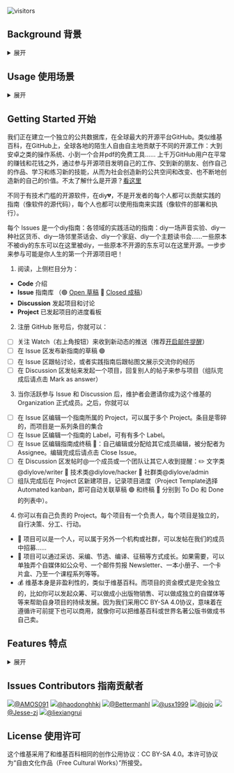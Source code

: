 ![visitors](https://visitor-badge.glitch.me/badge?page_id=diylove.wiki)

## Background 背景 

<details><summary>展开</summary>

"斯蒂格勒坚信，手上打磨什么工具，就会得到什么未来。未来是社会雕塑的结果，是我们的作品。这是人人真正的工作和作品 —— 发明工作，像艺术家那样做艺术品改造工作环境，进而改造社会。……阿伦特《人的条件》说：“现代人缺失的正是劳动的公共性。” 在公共性里，我才生产我自己，因而生产我要的社会。没得到这样劳动经验的人，是奴隶。" <sup>[1]</sup>
    
开源世界依旧活跃，但是开源的初衷是为了每个人都普遍通过技术受益。开源世界依旧聚焦于让开发者受益，而不顾及全世界其它人是否能够受益。这是个问题。开发者知道，从安卓到服务器IT最底层常常都是开源软件，但是对于开发者之外的所有人、开发者之外的各种社区和社群，开源依旧距离遥远。开源地写底层软件是一项高尚的事业，但是这些东西没有直接连接到数据库、知识库、图书馆……<sup>[2]</sup>

结果是什么？所有人都用微信、抖音、滴滴、小红书等等，它们则都是黑箱作业的，我们的数据和内容、我们的生活隐私和思考表达，被权力和资本通过算法拥有、控制、变现——你的云盘上私人照片不知不觉被陌生人偷窥和分析、你写的一篇毫不敏感的豆瓣日记会莫名其妙地消失 **🗃️**、你在朋友圈发的文字你自己却不能下载存储 **🗃️**、你读到的公众号（除了服务号）文章被禁止使用对外超链接 🔗、你熬夜创作的成果发布出来为大资本无偿贡献优质内容 💰……比底层软件更直接地影响到每个人的生活的，在数据库层面。

理想的社会中，应有更多各种各样的数据库层面的开源项目，鼓励个人和社群拥有自己的数据和符合原初互联网精神的相互链接 🔗。以下维基也许会给我们带来启发：

**每个条目是一个社会议题，里面有丰富的相关学习资料**
- [云游 Co-Lib](https://www.notion.so/Co-Lib-1b8f05553a804b16bff149361cffe017)：“人人都能读懂社会议题，人人都为社会创新打call。”（由社会企业 “无奇不游” 发起）

**每个条目是一次实践项目的组队，内容是项目概况、需求、进度等** 
- [行动村](http://actionvillager.com/) “一个有教无类的行动学习平台，众包式地孵化社会性的社群、超级个体和解决方案”（由原心教育 Upbeing 发起）

**其它各种主题的维基**   
- [萌娘百科](http://zh.moegirl.org.cn/)：“万物皆可萌”
- [集智百科](https://wiki.swarma.org/)：“国内最早的研究人工智能、复杂系统的科学社区”
- [PublicLab](http://publiclab.org/)：开源DIY硬件工具和环保行动的维基社群
- [Local Wiki](https://www.notion.so/diylove/localwiki.org)：本地邻里和在地知识的英文维基，以城市和邻里为单位
- [Civic Tech Field Guide](https://civictech.guide/) 公民科技大黄页

---

[1]. 摘自基于陆兴华原文的《为什么工作有待发明？》，作者：serious：
[https://www.douban.com/note/761861211/](https://www.douban.com/note/761861211/)

[2]. 受启发于forem团队的wen z，感谢askender的修改建议：
[https://www.forem.com/future/](https://www.forem.com/future/)


    
</details>

## Usage 使用场景

<details><summary>展开</summary>
    
也许你是一名行为艺术家，展览和活动都是临时的，你的作品零碎地雪藏在几本展览册子里，但你相信你的作品不应只是摆在家里和美术馆的私人财产，你相信人人都是艺术家，从而决定以创作公用协议发布你的作品，以及因各种原因没有实施的方案（参考《要空间方案展——局部档案》）。除了发布在孤岛式的个人作品集网站和商业围墙花园如微信中，你还可以提交到这个维基。你的艺术作品像维基百科的条目一样成为宽广互联网和开源世界的一部分，产生许许多多意料之中和意想不到的跨领域的链接 🔗 ——一个作品像一条鱼被放生回河流，开始了自己的生命和生命的繁衍。原本你只做了一次的行为艺术，也许会被一个社工看到和学习，在远方一个社区空间中被一群儿童重演……

或者也许你是一名社区工作者，原本你的做过和想做的活动静静地躺在自己电脑文件夹里，无数在全国各地各种社区的实践者也都有无数经验和计划，这一切都分散四处。你决定贡献你发明的社区营造活动并署名，分门别类地整理存储在维基，你写的每一个diy指南都是你的一个署名作品，还可以加上你的公众号的二维码 🔗，让其它人有相似爱好的人关注到你或和你交流。你也可能在维基中发现原本自己想都想不到的活动，在自己的工作中应用……

除了你可以加入已有项目，也可以考虑发起新的独立项目，如diy你的工作（自由职业者指南）……

比如如果你在一个素食组织工作，你就可以发起一个diy素食行动指南项目，既可以用于机构本身工作，也可以开放给其它领域的人；

比如如果你在做博物馆儿童公共教育项目，你就可以把自己笔记里的案例和自己做过的活动集成一个独立项目，存入维基，之后还可以做成一个自媒体账号或纸质小册子；

比如如果你一直想摆摊儿，刷抖音时看到的几条教人摆摊的指南：卖玩具、卖唱等等，你就可以整理成一个diy摆摊项目；

比如如果你想尝试实验性写作（experimental writing），你可以使用相关标签的那几个指南，也可以顺藤摸瓜，找到更多写作实验的方法和成品，自然形成一个项目；

比如如果你很喜欢艺术家Guy Ben-Ner的作品，你觉得人人都可以成为那样的艺术家，你就可以通过编译相关资料做一个diy Guy Ben-Ner的项目，发起组队找人一起翻译，就像通过参加字幕组来一起学习英语；

比如如果你觉得全世界都应该做东北人，衣食住行方方面面都可以指南、都有民族志档案，那你可以做一个diy东北人的项目……

</details>

## Getting Started 开始

我们正在建立一个独立的公共数据库，在全球最大的开源平台GitHub。类似维基百科，在GitHub上，全球各地的陌生人自由自主地贡献于不同的开源工作：大到安卓之类的操作系统、小到一个合并pdf的免费工具…… 上千万GitHub用户在平常的赚钱和花钱之外，通过参与开源项目发明自己的工作、交到新的朋友、创作自己的作品、学习和练习新的技能，从而为社会创造新的公共空间和改变、也不断地创造新的自己的价值。不太了解什么是开源？[看这里](https://github.com/diylove/wiki/issues/27)

不同于有技术门槛的开源软件，在diy💔，不是开发者的每个人都可以贡献实践的指南（像软件的源代码），每个人也都可以使用指南来实践（像软件的部署和执行）。

每个 Issues 是一个diy指南：各领域的实践活动的指南：diy一场声音实验、diy一种社区货币、diy一场邻里茶话会、diy一个家庭、diy一个主题读书会……一些原本不被diy的东东可以在这里被diy，一些原本不开源的东东可以在这里开源。一步步来参与可能是你人生的第一个开源项目吧！


1. 阅读，上侧栏目分为：
- **Code** 介绍 
- **Issue** 指南库 （🟢 [Open 草稿](https://github.com/diylove/wiki/issues?q=is%3Aissue+is%3Aopen) 🔴 [Closed 成稿](https://github.com/diylove/wiki/issues?q=is%3Aissue+is%3Aclosed)） 
- **Discussion** 发起项目和讨论
- **Project** 已发起项目的进度看板


2. 注册 GitHub 账号后，你就可以：
- [ ] 关注 Watch（右上角按钮）来收到新动态的推送（推荐[开启邮件提醒](https://github.com/settings/notifications)）
- [ ] 在 Issue 区发布新指南的草稿 🟢
- [ ] 在 Issue 区跟帖讨论，或者实践指南后跟帖图文展示交流你的经历
- [ ] 在 Discussion 区发帖来发起一个项目，回复别人的帖子来参与项目（组队完成后请点击 Mark as answer）

3. 当你活跃参与 Issue 和 Discussion 后，维护者会邀请你成为这个维基的 Organization 正式成员。之后，你就可以
- [ ] 在 Issue 区编辑一个指南所属的 Project，可以属于多个 Project。条目是零碎的，而项目是一系列条目的集合
- [ ] 在 Issue 区编辑一个指南的 Label，可有有多个 Label。
- [ ] 在 Issue 区编辑指南成终稿 🔴：自己编辑或分配给其它成员编辑，被分配者为 Assignee。编辑完成后请点击 Close Issue。
- [ ] 在 Discussion 区发帖时@一个成员或一个团队让其它人收到提醒：✏️ 文字类@diylove/writer 🔧 技术类@diylove/hacker 👬 社群类@diylove/admin
- [ ] 组队完成后在 Project 区新建项目，记录项目进度（Project Template选择Automated kanban，即可自动关联草稿 🟢 和终稿 🔴 分别到 To Do 和 Done 的列表中）。

4. 你可以有自己负责的 Project。每个项目有一个负责人，每个项目是独立的，自行决策、分工、行动。
- 👬 项目可以是一个人，可以属于另外一个机构或社群，可以发帖在我们的成员中招募……
- 🌱 项目可以通过采访、采编、节选、编译、征稿等方式成长。如果需要，可以单独弄个自媒体如公众号、一个邮件剪报 Newsletter、一本小册子、一个卡片盒、乃至一个课程系列等等。
- 💰 维基本身是非盈利性的，类似于维基百科。而项目的资金模式是完全独立的，比如你可以发起众筹、可以做成小出版物销售、可以做成独立的自媒体等等来帮助自身项目的持续发展。因为我们采用CC BY-SA 4.0协议，意味着在遵循许可前提下也可以商用，就像你可以把维基百科或世界名著公版书做成书自己卖。


## Features 特点

<details><summary>展开</summary>

### **🗃️ 档案**

**目标：** 不同于平均寿命只有几年、内部常有变化、内容频繁消失的各种国内大大小小互联网商业产品（还记得虾米吗？本月突然暂停公开分享功能的石墨？石墨会像“一起写”一样消失吗？微信公众号会变成人人网吗？），建立这个独立维基的目标是让我们自己的知识可以真正被我们自己拥有，被公共地拥有，从而更稳定长久地存在，比一个文档、一个APP产品、一个网站、一个机构、一个人更长久。

**目前的方案：**

1. 网络层面，数据存储在GitHub **🔗**，在全球多地的数据中心有多份副本。同时有另外两处独立非营利组织托管的定期手动存档：[Internet Archive](https://web.archive.org/web/*/https://github.com/diylove/wiki/issues/) **🔗** 和 [Software Heritage](https://archive.softwareheritage.org/browse/origin/?origin_url=https://github.com/diylove/wiki) **🔗**（加入了GitHub Archive Program，意味着几年后它会以五百年寿命的介质存储在北极……）。之后可能会考虑上区块链。
2. 本地层面，任何人都可以随时随地地
    - 下载整个维基
    - 持续同步整个维基最新版本到本地设备
    - 复制整个维基，创建属于自己的另一个维基，遵循许可协议即可自由修改和发布

### **🔗 内部链接**

1. 一个 Issue 是一个diy指南，不是一个名称或概念。
类似于WikiHow、《全球概览》里的diy指南。不同之处在于WikiHow和一般的指南主要由专家写的客观指南，比如如何清洁微波炉，但是这里是一个非客观、非专业、发散的的指南世界。
2. 一个 Issue 可以持续地编辑、生长、沉淀。
类似于维基百科和石墨文档，不同于微信公众号、朋友圈、推特等。
3. 一个 Issue 有多个 Label，大量使用标签形成网状体系，之间形成越来越多标签和链接。
类似于维基百科和数字花园，不是树状（如本地文件夹、一般网站、文档），不是时间轴（如微博、朋友圈、博客、博客、公众号）。
4. 语言：面向实践者、面向本领域之外的公众。
不是个人笔记，不是某学科和领域内部的理论论争。

### **🔗 外部链接**

通过大量的外部链接URL，帮助因中文互联网生态现状而相对孤立的、边缘的、不被看到的独立原创者的网站、自媒体账号、书籍、项目、机构获得更多跨领域的关注和交流。

参考Pinterest，把不同独立的小站点的图片引用并集结成合集（board），点击图片可以进入到原站点阅读全文。

</details>

## Issues Contributors 指南贡献者

<img src="https://ghchart.rshah.org/AMOS091"/>[@AMOS091](https://github.com/AMOS091)
<img src="https://ghchart.rshah.org/haodonghhkj"/>[@haodonghhkj](https://github.com/haodonghhkj)
<img src="https://ghchart.rshah.org/Bettermanhl"/>[@Bettermanhl](https://github.com/Bettermanhl)
<img src="https://ghchart.rshah.org/usx1999"/>[@usx1999](https://github.com/usx1999)
<img src="https://ghchart.rshah.org/2jojo"/>[@jojo](https://github.com/2jojo)
<img src="https://ghchart.rshah.org/Jesse-zj"/>[@Jesse-zj](https://github.com/Jesse-zj)
<img src="https://ghchart.rshah.org/liexiangrui"/>[@liexiangrui](https://github.com/liexiangrui)



## License 使用许可

这个维基采用了和维基百科相同的创作公用协议：CC BY-SA 4.0。本许可协议为“自由文化作品（Free Cultural Works）”所接受。
